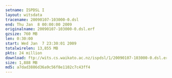 ```yaml
---
setname: ISPDSL I
layout: witsdata
tracename: 20090107-103000-0.dsl
end: Thu Jan  8 00:00:00 2009
originalname: 20090107-103000-0.dsl.erf
gzsize: 760 MB
len: 0:30:00
start: Wed Jan  7 23:30:01 2009
totalwirelen: 13,855 MB
pkts: 24 million
download: ftp://wits.cs.waikato.ac.nz/ispdsl/1/20090107-103000-0.dsl.erf.gz
size: 1,888 MB
md5: a7dad3886d36a9c56f8e1102c7c43ff4
---
```

